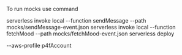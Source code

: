 To run mocks use command 


serverless invoke local --function sendMessage --path mocks/sendMessage-event.json
serverless invoke local --function fetchMood --path mocks/fetchMood-event.json
serverless deploy

--aws-profile p4fAccount
 